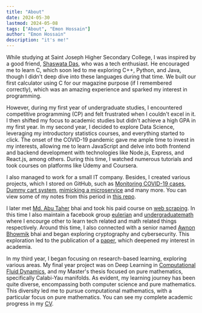 ```yaml
---
title: "About"
date: 2024-05-30
lastmod: 2024-05-08
tags: ["About", "Emon Hossain"]
author: "Emon Hossain"
description: "it's me!"
---
```


While studying at Saint Joseph Higher Secondary College, I was inspired by a good friend, [Shaswata Das](https://github.com/shaswata56), who was a tech enthusiast. He encouraged me to learn C, which soon led to me exploring C++, Python, and Java, though I didn't deep dive into these languages during that time. We built our first calculator using C for our magazine purpose (if I remembered correctly), which was an amazing experience and sparked my interest in programming.

However, during my first year of undergraduate studies, I encountered competitive programming (CP) and felt frustrated when I couldn't excel in it. I then shifted my focus to academic studies but didn't achieve a high GPA in my first year. In my second year, I decided to explore Data Science, leveraging my introductory statistics courses, and everything started to click. The onset of the COVID-19 pandemic gave me ample time to invest in my interests, allowing me to learn JavaScript and delve into both frontend and backend development with technologies like Node.js, Express, and React.js, among others. During this time, I watched numerous tutorials and took courses on platforms like Udemy and Coursera.

I also managed to work for a small IT company. Besides, I created various projects, which I stored on GitHub, such as [Monitoring COVID-19 cases](https://github.com/emonhossainraihan/covid19), [Dummy cart system](https://github.com/emonhossainraihan/add-to-cart), [mimicking a microservice](https://github.com/emonhossainraihan/mimic-micro-service) and many more. You can view some of my notes from this period in [this repo](https://github.com/emonhossainraihan/web_dev_notes).

I later met [Md. Abu Taher](https://github.com/entrptaher) bhai and took his paid course on [web scraping](https://github.com/emonhossainraihan/web-scraping). In this time I also maintain a facebook group [eulerian](https://www.facebook.com/groups/eulerian) and [undergraduatemath](https://www.facebook.com/groups/undergraduatemath) where I encourge other to learn tech related and math related things respectively. Around this time, I also connected with a senior named [Awnon Bhowmik](https://github.com/awnonbhowmik) bhai and began exploring cryptography and cybersecurity. This exploration led to the publication of a [paper](https://arxiv.org/abs/2208.06002), which deepened my interest in academia.

In my third year, I began focusing on research-based learning, exploring various areas. My final year project was on Deep Learning in [Computational Fluid Dynamics](https://github.com/emonhossainraihan/Koopman-and-FEM), and my Master's thesis focused on pure mathematics, specifically Calabi-Yau manifolds. As evident, my learning journey has been quite diverse, encompassing both computer science and pure mathematics. This diversity led me to pursue computational mathematics, with a particular focus on pure mathematics. You can see my complete academic progress in my [CV](https://emonhossainraihan.github.io/cv.pdf).
